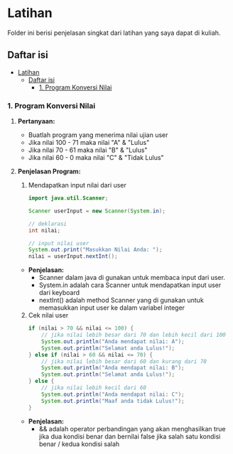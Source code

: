 # Latihan

Folder ini berisi penjelasan singkat dari latihan yang saya dapat di kuliah.

## Daftar isi
- [Latihan](#latihan)
  - [Daftar isi](#daftar-isi)
    - [1. Program Konversi Nilai](#1-program-konversi-nilai)

### 1. Program Konversi Nilai

1. **Pertanyaan:**
    - Buatlah program yang menerima nilai ujian user
    - Jika nilai 100 - 71 maka nilai "A" & "Lulus"
    - Jika nilai 70 - 61 maka nilai "B" & "Lulus"
    - Jika nilai 60 - 0 maka nilai "C" & "Tidak Lulus"

2. **Penjelasan Program:**
    1. Mendapatkan input nilai dari user
        ```java
        import java.util.Scanner;

        Scanner userInput = new Scanner(System.in);

        // deklarasi
        int nilai;

        // input nilai user
        System.out.print("Masukkan Nilai Anda: ");
        nilai = userInput.nextInt();

    - **Penjelasan:**
        - Scanner dalam java di gunakan untuk membaca input dari user.
        - System.in adalah cara Scanner untuk mendapatkan input user dari keyboard
        - nextInt() adalah method Scanner yang di gunakan untuk memasukkan input user ke dalam variabel integer

    2. Cek nilai user
        ```java
        if (nilai > 70 && nilai <= 100) {
            // jika nilai lebih besar dari 70 dan lebih kecil dari 100
            System.out.println("Anda mendapat nilai: A");
            System.out.println("Selamat anda Lulus!");
        } else if (nilai > 60 && nilai <= 70) {
            // jika nilai lebih besar dari 60 dan kurang dari 70
            System.out.println("Anda mendapat nilai: B");
            System.out.println("Selamat anda Lulus!");
        } else {
            // jika nilai lebih kecil dari 60
            System.out.println("Anda mendapat nilai: C");
            System.out.println("Maaf anda tidak Lulus!");
        }

    - **Penjelasan:**
        - && adalah operator perbandingan yang akan menghasilkan true jika dua kondisi benar dan bernilai false jika salah satu kondisi benar / kedua kondisi salah